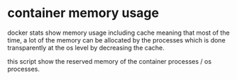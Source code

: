 # container memory usage
docker stats show memory usage including cache meaning that most of the time, a lot of the memory can be allocated by the processes which is done transparently at the os level by decreasing the cache.

this script show the reserved memory of the container processes / os processes.
